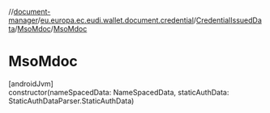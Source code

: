 //[document-manager](../../../../index.md)/[eu.europa.ec.eudi.wallet.document.credential](../../index.md)/[CredentialIssuedData](../index.md)/[MsoMdoc](index.md)/[MsoMdoc](-mso-mdoc.md)

# MsoMdoc

[androidJvm]\
constructor(nameSpacedData: NameSpacedData, staticAuthData: StaticAuthDataParser.StaticAuthData)
